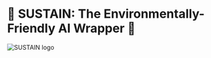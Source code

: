 # 🌱 SUSTAIN: The Environmentally-Friendly AI Wrapper 🌱

<picture>
  <source srcset="SUSTAINForiOS_Logo_White.png" media="(prefers-color-scheme: dark)">
  <img src="SUSTAINForiOS_Logo_Black.png" alt="SUSTAIN logo">
</picture>
